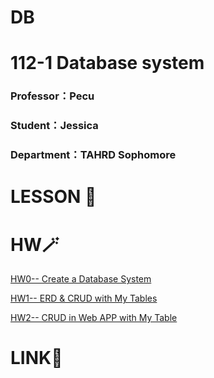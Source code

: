 # DB

# 112-1 Database system
### Professor：Pecu 
### Student：Jessica
### Department：TAHRD Sophomore


# LESSON 📑
# HW🪄 
[HW0-- Create a Database System](https://reccloud.com/tw/u/hrs9dpv)

[HW1-- ERD & CRUD with My Tables](https://youtu.be/nGiRSK3_sCI)

[HW2-- CRUD in Web APP with My Table](https://youtu.be/hRQNQLgr38o)
# LINK🔗
